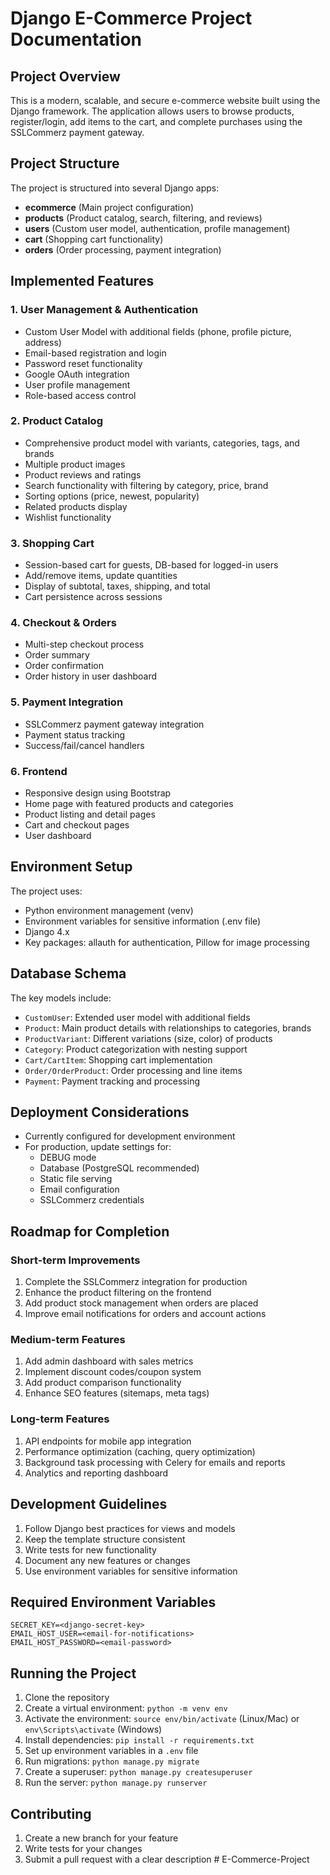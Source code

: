 # Django E-Commerce Project Documentation

## Project Overview
This is a modern, scalable, and secure e-commerce website built using the Django framework. The application allows users to browse products, register/login, add items to the cart, and complete purchases using the SSLCommerz payment gateway.

## Project Structure
The project is structured into several Django apps:

- **ecommerce** (Main project configuration)
- **products** (Product catalog, search, filtering, and reviews)
- **users** (Custom user model, authentication, profile management)
- **cart** (Shopping cart functionality)
- **orders** (Order processing, payment integration)

## Implemented Features

### 1. User Management & Authentication
- Custom User Model with additional fields (phone, profile picture, address)
- Email-based registration and login
- Password reset functionality
- Google OAuth integration
- User profile management
- Role-based access control

### 2. Product Catalog
- Comprehensive product model with variants, categories, tags, and brands
- Multiple product images
- Product reviews and ratings
- Search functionality with filtering by category, price, brand
- Sorting options (price, newest, popularity)
- Related products display
- Wishlist functionality

### 3. Shopping Cart
- Session-based cart for guests, DB-based for logged-in users
- Add/remove items, update quantities
- Display of subtotal, taxes, shipping, and total
- Cart persistence across sessions

### 4. Checkout & Orders
- Multi-step checkout process
- Order summary
- Order confirmation
- Order history in user dashboard

### 5. Payment Integration
- SSLCommerz payment gateway integration
- Payment status tracking
- Success/fail/cancel handlers

### 6. Frontend
- Responsive design using Bootstrap
- Home page with featured products and categories
- Product listing and detail pages
- Cart and checkout pages
- User dashboard

## Environment Setup
The project uses:
- Python environment management (venv)
- Environment variables for sensitive information (.env file)
- Django 4.x
- Key packages: allauth for authentication, Pillow for image processing

## Database Schema
The key models include:
- `CustomUser`: Extended user model with additional fields
- `Product`: Main product details with relationships to categories, brands
- `ProductVariant`: Different variations (size, color) of products
- `Category`: Product categorization with nesting support
- `Cart/CartItem`: Shopping cart implementation
- `Order/OrderProduct`: Order processing and line items
- `Payment`: Payment tracking and processing

## Deployment Considerations
- Currently configured for development environment
- For production, update settings for:
  - DEBUG mode
  - Database (PostgreSQL recommended)
  - Static file serving
  - Email configuration
  - SSLCommerz credentials

## Roadmap for Completion

### Short-term Improvements
1. Complete the SSLCommerz integration for production
2. Enhance the product filtering on the frontend
3. Add product stock management when orders are placed
4. Improve email notifications for orders and account actions

### Medium-term Features
1. Add admin dashboard with sales metrics
2. Implement discount codes/coupon system
3. Add product comparison functionality
4. Enhance SEO features (sitemaps, meta tags)

### Long-term Features
1. API endpoints for mobile app integration
2. Performance optimization (caching, query optimization)
3. Background task processing with Celery for emails and reports
4. Analytics and reporting dashboard

## Development Guidelines
1. Follow Django best practices for views and models
2. Keep the template structure consistent
3. Write tests for new functionality
4. Document any new features or changes
5. Use environment variables for sensitive information

## Required Environment Variables
```
SECRET_KEY=<django-secret-key>
EMAIL_HOST_USER=<email-for-notifications>
EMAIL_HOST_PASSWORD=<email-password>
```

## Running the Project
1. Clone the repository
2. Create a virtual environment: `python -m venv env`
3. Activate the environment: `source env/bin/activate` (Linux/Mac) or `env\Scripts\activate` (Windows)
4. Install dependencies: `pip install -r requirements.txt`
5. Set up environment variables in a `.env` file
6. Run migrations: `python manage.py migrate`
7. Create a superuser: `python manage.py createsuperuser`
8. Run the server: `python manage.py runserver`

## Contributing
1. Create a new branch for your feature
2. Write tests for your changes
3. Submit a pull request with a clear description # E-Commerce-Project
